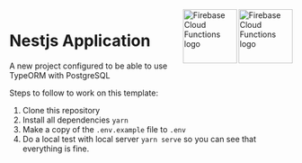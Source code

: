 <img src="https://d33wubrfki0l68.cloudfront.net/49c2be6f2607b5c12dd27f8ecc8521723447975d/f05c5/logo-small.cbbeba89.svg" alt="Firebase Cloud Functions logo" title="Firebase Cloud Functions" height="96" width="96" align="right"/>
<img src="https://upload.wikimedia.org/wikipedia/commons/thumb/7/72/Basketball_Clipart.svg/1200px-Basketball_Clipart.svg.png" alt="Firebase Cloud Functions logo" title="Firebase Cloud Functions" height="96" width="96" align="right"/>

# Nestjs Application

A new project configured to be able to use TypeORM with PostgreSQL

Steps to follow to work on this template:

 1. Clone this repository
 2. Install all dependencies `yarn`
 3. Make a copy of the `.env.example` file to `.env`
 4. Do a local test with local server `yarn serve` so you can see that everything is fine.